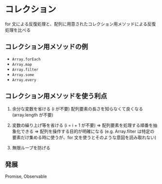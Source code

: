 # コレクション
for 文による反復処理と、配列に用意されたコレクション用メソッドによる反復処理を比べる

## コレクション用メソッドの例
- `Array.forEach`
- `Array.map`
- `Array.filter`
- `Array.some`
- `Array.every`

## コレクション用メソッドを使う利点
1. 余分な変数を省ける (i が不要)
  配列要素の長さを知らなくて良くなる (array.length が不要)

2. 変数の繰り上げ等を省ける (i = i + 1 が不要)
  => 配列要素を処理する順番を抽象化できる
  => 配列を操作する目的が明確になる (e.g. Array.filter は特定の要素だけ集める時に使うが、for 文を使うとそのような意図を読み取れない)

3. 無限ループを防げる

## 発展
Promise, Observable
